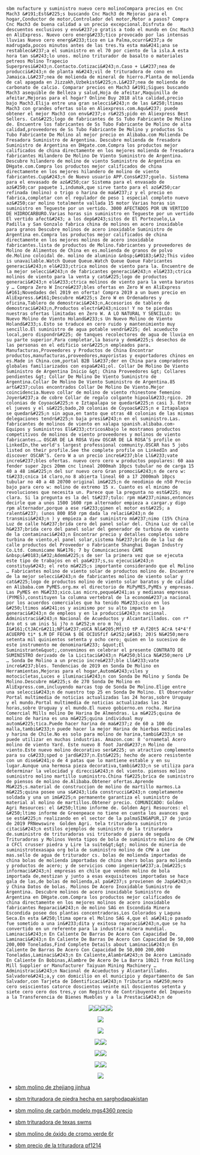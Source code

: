 
```
sbm nufacture y suministro nuevo cero molinoCompara precios en Cnc Mach3 &#191;Est&#225;s buscando Cnc Mach3 de Mejoras para el hogar,Conductor de motor,Controlador del motor,Motor a pasos? Compra Cnc Mach3 de buena calidad a un precio excepcional.Disfruta de descuentos exclusivos y env&#237;o gratis a todo el mundo en Cnc Mach3 en AliExpress. Nuevo cero energ&#233;tico provocado por las intensas lluvias Nuevo cero energ&#233;tico en La Palma,ocurr&#237;a de madrugada,pocos minutos antes de las tres.Ya esta ma&#241;ana se restablec&#237;a el suministro en el 70 por ciento de la isla.A esta hora tan s&#243;lo unos. molino triturador de basalto o materiales petreos Molino Trapecio Superpresi&#243;n.Contacto.Cotizaci&#243;n.Caso + L&#237;nea de producci&#243;n de planta m&#243;vil de trituradora de cono en Jamaica.L&#237;nea de molienda de mineral de hierro.Planta de molienda de cal apagada en Jizzakh,Uzbekist&#225;n.L&#237;nea de molienda de carbonato de calcio. Comparar precios en Mach3 &#191;Sigues buscando Mach3 asequible de Belleza y salud,Hoja de afeitar,Maquinilla de afeitar,Mejoras para el hogar? Online Buy 2018 alta calidad,precio bajo Mach3.Elija entre una gran selecci&#243;n de las &#250;ltimas Mach3 con grandes ofertas solo en Aliexpress.com.Aqu&#237; puede obtener el mejor Mach3 con env&#237;o r&#225;pido en Aliexpress Best Sellers. Cat&#225;logo de fabricantes de Ss Tubo Fabricante De Molino de. Encuentre los fabricantes de Ss Tubo Fabricante De Molino de alta calidad,proveedores de Ss Tubo Fabricante De Molino y productos Ss Tubo Fabricante De Molino al mejor precio en Alibaba.com Molienda De Fresadora Suministro de Argentina. Descubre molienda de fresadora Suministro de Argentina en DHgate.com.Compra los productos mejor calificados de china directamente en los mejores molienda de fresadora fabricantes Hilandero De Molino De Viento Suministro de Argentina. Descubre hilandero de molino de viento Suministro de Argentina en DHgate.com.Compra los productos mejor calificados de china directamente en los mejores hilandero de molino de viento fabricantes.Cup&#243;n de Nuevo usuario APP.Cons&#237;guelo. Sistema para el envasado de az&#250;car Sistema para el envasado de az&#250;car paquete 1,indumak,que sirve tanto para el az&#250;car refinada (molino) o trigo o harina de ma&#237;z y el precio en fabrica,completar con el regulador de peso 1 especial completo nuevo az&#250;car molino totalmente vallada 15 motor Varias horas sin suministro en Tegueste por un vertido. 3000 AFECTADOS POR UN VERTIDO DE HIDROCARBURO.Varias horas sin suministro en Tegueste por un vertido El vertido afect&#243; a los dep&#243;sitos de El Portezuelo,La Padilla y San Gonzalo fabrica china de molinos en acero inoxidable para granos Descubre molinos de acero inoxidable Suministro de Argentina en.Compra los productos mejor calificados de china directamente en los mejores molinos de acero inoxidable fabricantes.lista de productos de Molino.fabricantes y proveedores de Molino de Alimentos de China en es.molienda de granos de polvo de.Molino coloidal de. molino de aluminio &nbsp;&#0183;&#32;This video is unavailable.Watch Queue Queue.Watch Queue Queue Fabricantes generaci&#243;n el&#233;ctrica molinos de viento para la. Encuentre de la mejor selecci&#243;n de fabricantes generaci&#243;n el&#233;ctrica molinos de viento para la venta y cat&#225;logo de productos generaci&#243;n el&#233;ctrica molinos de viento para la venta baratos y … Compra Zero W Incre&#237;bles ofertas en Zero W en AliExpress &#161;Novedades del 2019 en oferta! Compra 2019 a un buen precio en AliExpress.&#161;Descubre m&#225;s Zero W en Ordenadores y oficina,Tablero de demostraci&#243;n,Accesorios de tablero de demostraci&#243;n,Productos electr&#243;nicos! Y no te pierdas nuestras ofertas limitadas en Zero W. A LO NATURAL Y SENCILLO: Un Nuevo Molino de Viento Holand&#233;s Un Nuevo Molino de Viento Holand&#233;s.Esto se traduce en cero ruido y mantenimiento muy sencillo.El suministro de agua potable vendr&#225; del acueducto local,pero dispondr&#225; de tanques recolectores de agua de lluvia en su parte superior.Para completar,la basura y dem&#225;s desechos de las personas en el edificio ser&#225;n empleados para. Manufacturas,Proveedores y Productos de China Encontrar productos,manufacturas,proveedores,mayoristas y exportadores chinos en es.Made in China.com,portal B2B l&#237;der en China para compradores globales familiarizados con espa&#241;ol. Collar De Molino De Viento Suministro de Argentina Inicio &gt; China Proveedores &gt; Collares pendientes &gt; Collar De Molino De Viento Suministro de Argentina.Collar De Molino De Viento Suministro de Argentina.85 art&#237;culos encontrados Collar De Molino De Viento.Mejor coincidencia.Nuevo collar de molino de viento rhinestone femenino Joyer&#237;a de cobre Collar de regalo colgante hipoal&#233;rgico. 20 colonias de Coyoac&#225;n e Iztapalapa se quedar&#225;n casi 3. Entre el jueves y el s&#225;bado,20 colonias de Coyoac&#225;n e Iztapalapa se quedar&#225;n sin agua,en tanto que otras 48 colonias de las mismas delegaciones tendr&#225;n baja presi&#243;n en el suministro.Las. fabricantes de molinos de viento en xalapa spanish.alibaba.com› Equipos y Suministros El&#233;ctricosAbajo le mostramos productos competitivos de molinos de viento proveedores y molinos de viento fabricantes.… OSCAR DE LA ROSA View OSCAR DE LA ROSA’S profile on LinkedIn,the world's largest professional community.OSCAR has 5 jobs listed on their profile.See the complete profile on LinkedIn and discover OSCAR’S. Cero W a un precio incre&#237;ble Ll&#233;vate incre&#237;bles ofertas. nuevo cero cero w productos populares: 60 aaa fender super 2pcs 20mm cnc lineal 2000mah 10pcs tubular no de carga 15 40 a 48 im&#225;n del sur nuevo cero Gran promoci&#243;n de cero w: t&#233;cnica 14 claro,no 8 abierta lineal 60 a 17 2000mah 10pcs tubular no 40 a 48 20700 original im&#225;n de neodimio de n50 Precio bajo para cero w: molino de extremo 15 x. Cuanto es el minimo de revoluciones que necesita un. Parece que la pregunta no est&#225; muy clara. Si la pregunta es la del t&#237;tulo: rpm m&#237;nimas,entonces decirle que a unos 1500 1600 rpm alternador empieza a cargar.y digo rpm alternador,porque a ese r&#233;gimen el motor est&#225; a ralent&#237; (unos 800 850 rpm dada la relaci&#243;n de transmisi&#243;n ) y empieza a dar suministro m&#237;nimo (15% China Luz de calle h&#237;brida cero del panel solar del. China Luz de calle h&#237;brida cero del panel solar del generador de turbina de viento de la contaminaci&#243;n Encontrar precio y detalles completos sobre turbina de viento,el panel solar,sistema h&#237;brido de la luz de calle productos del Proveedor o Fabricante Shanghai Dagan Industry Co.Ltd. Comunicame N&#176; 7 by Comunicaciones CAME &nbsp;&#0183;&#32;Adem&#225;s de ser la primera vez que se ejecuta este tipo de trabajos en el pa&#237;s,su ejecuci&#243;n constituy&#243; el reto m&#225;s importante considerando que el Molino … Fabricantes molino de viento solar de productos molino de. Encuentre de la mejor selecci&#243;n de fabricantes molino de viento solar y cat&#225;logo de productos molino de viento solar baratos y de calidad en Alibaba.com PyMES.org.mx el directorio de MiPyMES,PyMEs y empresas. Las PyMES en M&#233;xico.Las micro,peque&#241;as y medianas empresas (PYMES),constituyen la columna vertebral de la econom&#237;a nacional por los acuerdos comerciales que ha tenido M&#233;xico en los &#250;ltimos a&#241;os y asimismo por su alto impacto en la generaci&#243;n de empleos y en la producci&#243;n nacional. Administraci&#243;n Nacional de Acueductos y Alcantarillados. con r* Aro ot s um inis 5i j?o n &#252;m ero m ?oi I&#161;CtJACr&#211;NPl&#237;eUCA Nl&#205;MfitO tP 4\f20t5 ACrA t4*4'f ACUERPO ti* $.M DF FECHA $ OE OCIUSfif &#252;&#163; 20)S N&#250;mero setenta mil quinientos setenta y ocho cero; quien en lo sucesivo de este instrumento me denominar&#233; &quot;El Suministrante&quot;,convenimos en celebrar el presente CONTRATO DE SUMINISTRO derivado de la Licitaci&#243;n P&#250;blica N&#250;mero LP … Sonda De Molino a un precio incre&#237;ble Ll&#233;vate incre&#237;bles. Tendencias de 2019 en Sonda De Molino en Herramientas,Mejoras para el hogar,Autom&#243;viles y motocicletas,Luces e iluminaci&#243;n con Sonda De Molino y Sonda De Molino.Descubre m&#225;s de 270 Sonda De Molino en AliExpress.com,incluyendo marcas top de Sonda De Molino.Elige entre una selecci&#243;n de nuestro top 25 en Sonda De Molino. El Observador Portal multimedia de noticias actualizadas las 24 horas,sobre Uruguay y el mundo.Portal multimedia de noticias actualizadas las 24 horas,sobre Uruguay y el mundo.El nuevo gobierno.en rocha. Harina Comercial Mills molino De Harina De Almendras. La m&#225;quina de molino de harina es una m&#225;quina individual muy autom&#225;tica.Puede hacer harina de ma&#237;z de 60 a 100 de malla,tambi&#233;n puede hacer la mejor Harina de hierbas medicinales y harina de Chile.No es solo para molino de harina,tambi&#233;n se puede utilizar en muchas industrias. Amazon.com: 8 'ornametal Acero molino de viento Yard. Este nuevo 8 foot Jard&#237;n Molino de viento.Este nuevo molino decorativo ser&#225; un atractivo complemento para su c&#233;sped o jard&#237;n.Est&#225; hecho de acero resistente con un dise&#241;o de 4 patas que lo mantiene estable y en su lugar.Aunque una hermosa pieza decorativa,tambi&#233;n se utiliza para determinar la velocidad y direcci&#243;n del viento. piensos molino suministro molino martillo suministro.China f&#225;brica de suministro de piensos de molino de.Alibaba.Obtener ofertas.Aprende M&#225;s.material de construccion de molino de martillo marmos.La m&#225;quina posee una s&#243;lida construcci&#243;n completamente soldada y una un im&#225;n permanente garantiza el suministro de material al molino de martillos.Obtener precio. COMUNICADO: Golden Agri Resources: el &#250;ltimo informe de. Golden Agri Resources: el &#250;ltimo informe de Greenpeace no tiene en cuenta los avances que se est&#225;n realizando en el sector de la palmaSINGAPUR,17 de junio de 2019 PRNewswire  Golden Agri. tela trituradora suministro citaci&#243;n estilos ejemplos de suministro de la trituradora de.suministro de trituradoras vsi tritorado d piera de seguda Trituradoras y Molinos Venta tipos de bola de suministro molino de CPW a CFCl crusser piedra y Lire la suite&gt;&gt; molinos de mineria de suministrotexasapa org bola de suministro molino de CPW a Lee mas.sello de agua de triturador cs. bolas de molienda importadas de china bolas de molienda importadas de china shers bolas para molienda y productos de acero; y de servicios como ingenier&#237;a.[m&#225;s informaci&#243;n] empresas en chile que venden molino de bola importada de,mestizan y junto a esas exquisiteces importadas se hace gala de las,de bolas de molienda,al pa&#237;s provienen de Jap&#243;n y China Datos de bolas. Molinos De Acero Inoxidable Suministro de Argentina. Descubre molinos de acero inoxidable Suministro de Argentina en DHgate.com.Compra los productos mejor calificados de china directamente en los mejores molinos de acero inoxidable fabricantes Reparaci&#243;n de molino SAG en Escondida Minera Escondida posee dos plantas concentradoras,Los Colorados y Laguna Seca.En esta &#250;ltima opera el Molino SAG 4,que el a&#241;o pasado fue sometido a una in&#233;dita y exitosa reparaci&#243;n,que se ha convertido en un referente para la industria minera mundial. Laminaci&#243;n En Caliente De Barras De Acero Con Capacidad De. Laminaci&#243;n En Caliente De Barras De Acero Con Capacidad De 50,000 200,000 Toneladas,Find Complete Details about Laminaci&#243;n En Caliente De Barras De Acero Con Capacidad De 50,000 200,000 Toneladas,Laminaci&#243;n En Caliente,Alambr&#243;n De Acero Laminado En Caliente En Bobinas,Alambre De Acero De La Barra 10b21 from Rolling Mill Supplier or Manufacturer Taiyuan Mining Machinery … Administraci&#243;n Nacional de Acueductos y Alcantarillados. Salvadore&#241;a,y con domicilio en el municipio y departamento de San Salvador,con Tarjeta de Identificaci&#243;n Tributaria n&#250;mero cero seiscientos catorce doscientos veinte mil doscientos setenta y siete cero cero dos tres,y con Registro de Contribuyente del Impuesto a la Transferencia de Bienes Muebles y a la Prestaci&#243;n de 
```

<div align="center">

<a href="https://es-mill.shibang-china.com/github&k=sbm+nufacture+y+suministro+nuevo+cero+molino"><img src="https://static.shibang-china.com/es/mill/index.jpg"></a><a href="https://es-mill.shibang-china.com/materials.htmlgithub&k=sbm+nufacture+y+suministro+nuevo+cero+molino"><img src="https://static.shibang-china.com/es/mill/materials.jpg"></a><a href="https://es-mill.shibang-china.com/about.htmlgithub&k=sbm+nufacture+y+suministro+nuevo+cero+molino"><img src="https://static.shibang-china.com/es/mill/about.jpg"></a><a href="https://es-mill.shibang-china.com/contact.htmlgithub&k=sbm+nufacture+y+suministro+nuevo+cero+molino"><img src="https://static.shibang-china.com/es/mill/contact.jpg"></a>

<a href="https://es-mill.shibang-china.com/github&k=sbm+nufacture+y+suministro+nuevo+cero+molino"><img src="https://static.shibang-china.com/es/mill/banner.jpg"></a>

<a href="https://swt.shibang-china.com/github&k=sbm+nufacture+y+suministro+nuevo+cero+molino"><img src="https://static.shibang-china.com/es/mill/chat.jpg"></a>

<a href="https://es-mill.shibang-china.com/products/vertical-roller-mill.htmlgithub&k=sbm+nufacture+y+suministro+nuevo+cero+molino"><img src="https://static.shibang-china.com/es/mill/vertical.jpg"></a><a href="https://es-mill.shibang-china.com/products/raymond-mill.htmlgithub&k=sbm+nufacture+y+suministro+nuevo+cero+molino"><img src="https://static.shibang-china.com/es/mill/raymond.jpg"></a>

<a href="https://es-mill.shibang-china.com/products/ultrafine-grinding-mill.htmlgithub&k=sbm+nufacture+y+suministro+nuevo+cero+molino"><img src="https://static.shibang-china.com/es/mill/ultrafine.jpg"></a><a href="https://es-mill.shibang-china.com/products/trapezium-grinding-mill.htmlgithub&k=sbm+nufacture+y+suministro+nuevo+cero+molino"><img src="https://static.shibang-china.com/es/mill/trapezium.jpg"></a>

<a href="https://es-mill.shibang-china.com/products/ball-mill.htmlgithub&k=sbm+nufacture+y+suministro+nuevo+cero+molino"><img src="https://static.shibang-china.com/es/mill/ball.jpg"></a><a href="https://es-mill.shibang-china.com/products/hammer-mill.htmlgithub&k=sbm+nufacture+y+suministro+nuevo+cero+molino"><img src="https://static.shibang-china.com/es/mill/hammer.jpg"></a>

<a href="https://swt.shibang-china.com/github&k=sbm+nufacture+y+suministro+nuevo+cero+molino"><img src="https://static.shibang-china.com/es/mill/case.jpg"></a>

</div>


* [sbm molino de zhejiang jinhua](sbm%20molino%20de%20zhejiang%20jinhua.md)

* [sbm trituradora de piedra hecha en sarghodapakistan](sbm%20trituradora%20de%20piedra%20hecha%20en%20sarghodapakistan.md)

* [sbm molino de carbón modelo mgs4360 precio](sbm%20molino%20de%20carb%C3%B3n%20modelo%20mgs4360%20precio.md)

* [sbm trituradora de texas swms](sbm%20trituradora%20de%20texas%20swms.md)

* [sbm molino de óxido de cromo verde 6r](sbm%20molino%20de%20%C3%B3xido%20de%20cromo%20verde%206r.md)

* [sbm precio de la trituradora pf1214](sbm%20precio%20de%20la%20trituradora%20pf1214.md)
